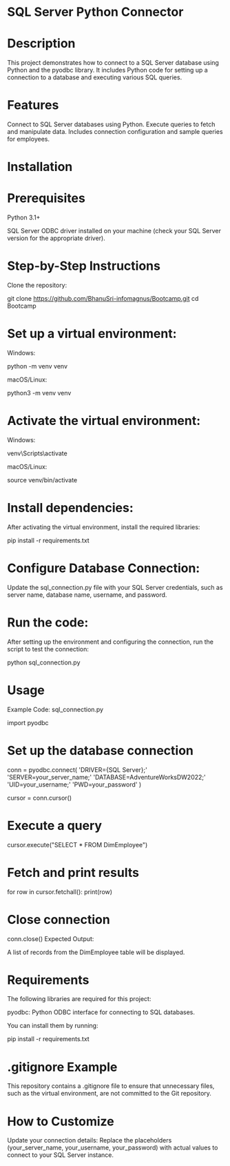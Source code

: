 # SQL Server Python Connector
# Description
This project demonstrates how to connect to a SQL Server database using Python and the pyodbc library. It includes Python code for setting up a connection to a database and executing various SQL queries.

# Features
Connect to SQL Server databases using Python.
Execute queries to fetch and manipulate data.
Includes connection configuration and sample queries for employees.

# Installation
# Prerequisites
Python 3.1+

SQL Server ODBC driver installed on your machine (check your SQL Server version for the appropriate driver).

# Step-by-Step Instructions
Clone the repository:

git clone https://github.com/BhanuSri-infomagnus/Bootcamp.git
cd Bootcamp

# Set up a virtual environment:

Windows:

python -m venv venv

macOS/Linux:

python3 -m venv venv

# Activate the virtual environment:

Windows:

venv\Scripts\activate

macOS/Linux:

source venv/bin/activate

# Install dependencies:
After activating the virtual environment, install the required libraries:

pip install -r requirements.txt

# Configure Database Connection:

Update the sql_connection.py file with your SQL Server credentials, such as server name, database name, username, and password.

# Run the code:
After setting up the environment and configuring the connection, run the script to test the connection:

python sql_connection.py

# Usage
Example Code: sql_connection.py

import pyodbc

# Set up the database connection
conn = pyodbc.connect(
    'DRIVER={SQL Server};' 
    'SERVER=your_server_name;'
    'DATABASE=AdventureWorksDW2022;'
    'UID=your_username;'
    'PWD=your_password'
)

cursor = conn.cursor()

# Execute a query
cursor.execute("SELECT * FROM DimEmployee")

# Fetch and print results
for row in cursor.fetchall():
    print(row)

# Close connection
conn.close()
Expected Output:

A list of records from the DimEmployee table will be displayed.

# Requirements
The following libraries are required for this project:

pyodbc: Python ODBC interface for connecting to SQL databases.

You can install them by running:

pip install -r requirements.txt

# .gitignore Example
This repository contains a .gitignore file to ensure that unnecessary files, such as the virtual environment, are not committed to the Git repository.

# How to Customize
Update your connection details: Replace the placeholders (your_server_name, your_username, your_password) with actual values to connect to your SQL Server instance.
